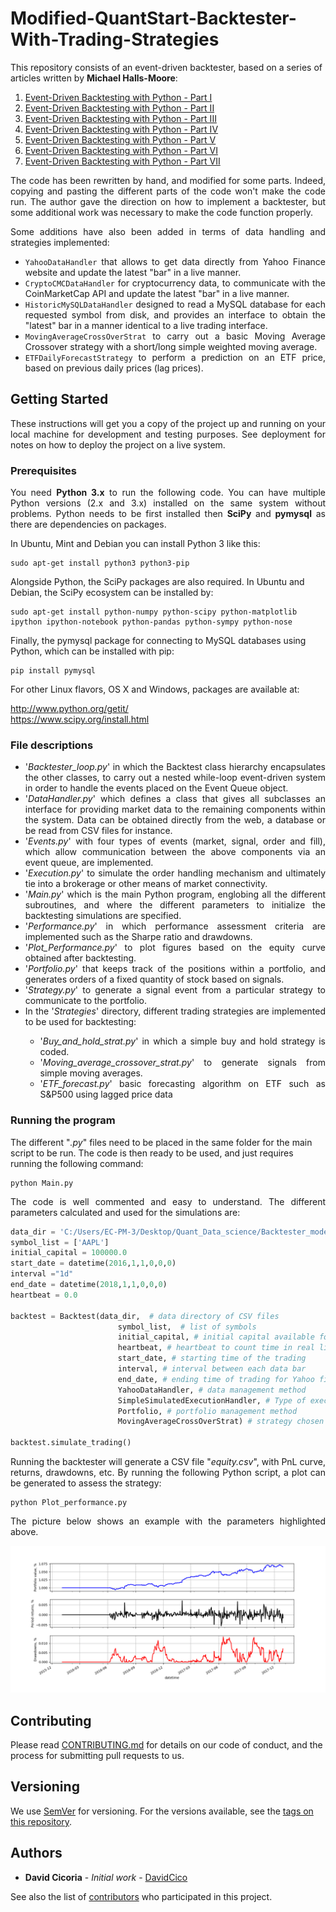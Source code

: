 # Modified-QuantStart-Backtester-With-Trading-Strategies

This repository consists of an event-driven backtester, based on a series of articles written by <strong>Michael Halls-Moore</strong>:

1. [Event-Driven Backtesting with Python - Part I](http://www.quantstart.com/articles/Event-Driven-Backtesting-with-Python-Part-I)
2. [Event-Driven Backtesting with Python - Part II](http://www.quantstart.com/articles/Event-Driven-Backtesting-with-Python-Part-II)
3. [Event-Driven Backtesting with Python - Part III](http://www.quantstart.com/articles/Event-Driven-Backtesting-with-Python-Part-III)
4. [Event-Driven Backtesting with Python - Part IV](http://www.quantstart.com/articles/Event-Driven-Backtesting-with-Python-Part-IV)
5. [Event-Driven Backtesting with Python - Part V](http://www.quantstart.com/articles/Event-Driven-Backtesting-with-Python-Part-V)
6. [Event-Driven Backtesting with Python - Part VI](http://www.quantstart.com/articles/Event-Driven-Backtesting-with-Python-Part-VI)
7. [Event-Driven Backtesting with Python - Part VII](http://www.quantstart.com/articles/Event-Driven-Backtesting-with-Python-Part-VII)



<p align="justify">The code has been rewritten by hand, and modified for some parts. Indeed, copying and pasting the different parts of the code won't make the code run. The author gave the direction on how to implement a backtester, but some additional work was necessary to make the code function properly. 
  
<p align="justify">Some additions have also been added in terms of data handling and strategies implemented:</p>

<ul>
  <li><div align="justify"><code>YahooDataHandler</code> that allows to get data directly from Yahoo Finance website and update the latest "bar" in a live manner.</div></li>
  <li><div align="justify"><code>CryptoCMCDataHandler</code> for cryptocurrency data, to communicate with the CoinMarketCap API and update the latest "bar" in a live manner.</div></li>
  <li><div align="justify"><code>HistoricMySQLDataHandler</code> designed to read a MySQL database for each requested symbol from disk, and provides an interface to obtain the "latest" bar in a manner identical to a live trading interface.</div></li>
  <li><div align="justify"><code>MovingAverageCrossOverStrat</code> to carry out a basic Moving Average Crossover strategy with a
    short/long simple weighted moving average.</div></li>
  <li><div align="justify"><code>ETFDailyForecastStrategy</code> to perform a prediction on an ETF price, based on previous daily prices (lag prices).</div></li> 
</ul>


  
## Getting Started

<p align="justify">These instructions will get you a copy of the project up and running on your local machine for development and testing purposes. See deployment for notes on how to deploy the project on a live system.</p>

### Prerequisites

<p align="justify">You need <strong>Python 3.x</strong> to run the following code.  You can have multiple Python versions (2.x and 3.x) installed on the same system without problems. Python needs to be first installed then <strong>SciPy</strong> and <strong>pymysql</strong> as there are dependencies on packages.</p>

In Ubuntu, Mint and Debian you can install Python 3 like this:

    sudo apt-get install python3 python3-pip

Alongside Python, the SciPy packages are also required. In Ubuntu and Debian, the SciPy ecosystem can be installed by:

    sudo apt-get install python-numpy python-scipy python-matplotlib ipython ipython-notebook python-pandas python-sympy python-nose

Finally, the pymysql package for connecting to MySQL databases using Python, which can be installed with pip:
    
    pip install pymysql

For other Linux flavors, OS X and Windows, packages are available at:

http://www.python.org/getit/  
https://www.scipy.org/install.html



### File descriptions
<ul>
  
<li><div align="justify">'<em>Backtester_loop.py</em>' in which the Backtest class hierarchy encapsulates the other classes, to carry out a nested while-loop event-driven system in order to handle the events placed on the Event Queue object.</div></li>
    
<li><div align="justify">'<em>DataHandler.py</em>' which defines a class that gives all subclasses an interface for providing market data to the remaining components within the system. Data can be obtained directly from the web, a database or be read from CSV files for instance.</div></li>

<li><div align="justify">'<em>Events.py</em>' with four types of events (market, signal, order and fill), which allow communication between the above components via an event queue, are implemented.</div></li>

<li><div align="justify">'<em>Execution.py</em>' to simulate the order handling mechanism and ultimately tie into a brokerage or other
means of market connectivity.</div</li>

<li><div align="justify">'<em>Main.py</em>' which is the main Python program, englobing all the different subroutines, and where the different parameters to initialize the backtesting simulations are specified.</div</li>

<li><div align="justify">'<em>Performance.py</em>' in which performance assessment criteria are implemented such as the Sharpe ratio and drawdowns.</div</li>
  
<li><div align="justify">'<em>Plot_Performance.py</em>' to plot figures based on the equity curve obtained after backtesting.</div</li>
  
<li><div align="justify">'<em>Portfolio.py</em>' that keeps track of the positions within a portfolio, and generates orders of a fixed quantity of stock based on signals.</div></li>

<li><div align="justify">'<em>Strategy.py</em>' to generate a signal event from a particular strategy to communicate to the portfolio.</div></li>

<li><div align="justify">In the '<em>Strategies</em>' directory, different trading strategies are implemented to be used for backtesting:</div></li>

  <ul>
    <li><div align="justify">'<em>Buy_and_hold_strat.py</em>' in which a simple buy and hold strategy is coded.</div></li>
  <li><div align="justify">'<em>Moving_average_crossover_strat.py</em>' to generate signals from simple moving averages.</div></li>
  <li><div align="justify">'<em>ETF_forecast.py</em>' basic forecasting algorithm on ETF such as S&P500 using lagged price data</div></li>
  </ul>

  



</ul>

### Running the program

The different "<em>.py</em>" files need to be placed in the same folder for the main script to be run. The code is then ready to be used, and just requires running the following command:

    python Main.py

<p align="justify">The code is well commented and easy to understand. The different parameters calculated and used for the simulations are:</p>

``` python
data_dir = 'C:/Users/EC-PM-3/Desktop/Quant_Data_science/Backtester_model/Data_directory' # Needs to be specified based on your own path
symbol_list = ['AAPL']
initial_capital = 100000.0
start_date = datetime(2016,1,1,0,0,0)
interval ="1d"
end_date = datetime(2018,1,1,0,0,0)
heartbeat = 0.0

backtest = Backtest(data_dir,  # data directory of CSV files
                        symbol_list,  # list of symbols
                        initial_capital, # initial capital available for trading
                        heartbeat, # heartbeat to count time in real live trading simulation
                        start_date, # starting time of the trading
                        interval, # interval between each data bar
                        end_date, # ending time of trading for Yahoo finance data
                        YahooDataHandler, # data management method
                        SimpleSimulatedExecutionHandler, # Type of execution in relationship to broker
                        Portfolio, # portfolio management method
                        MovingAverageCrossOverStrat) # strategy chosen
    
backtest.simulate_trading() 
```

<p align="justify">Running the backtester will generate a CSV file "<em>equity.csv</em>", with PnL curve, returns, drawdowns, etc. By running the following Python script, a plot can be generated to assess the strategy:</p>

    python Plot_performance.py

<p align="justify">The picture below shows an example with the parameters highlighted above.</p>

![Example_plot](Example.png)


## Contributing

Please read [CONTRIBUTING.md](https://github.com/DavidCico/Modified-QuantStart-Backtester-With-Trading-Strategies/blob/master/CONTRIBUTING.md) for details on our code of conduct, and the process for submitting pull requests to us.

## Versioning

We use [SemVer](http://semver.org/) for versioning. For the versions available, see the [tags on this repository](https://github.com/your/project/tags). 

## Authors

* **David Cicoria** - *Initial work* - [DavidCico](https://github.com/DavidCico)

See also the list of [contributors](https://github.com/DavidCico/Modified-QuantStart-Backtester-With-Trading-Strategies/graphs/contributors) who participated in this project.
